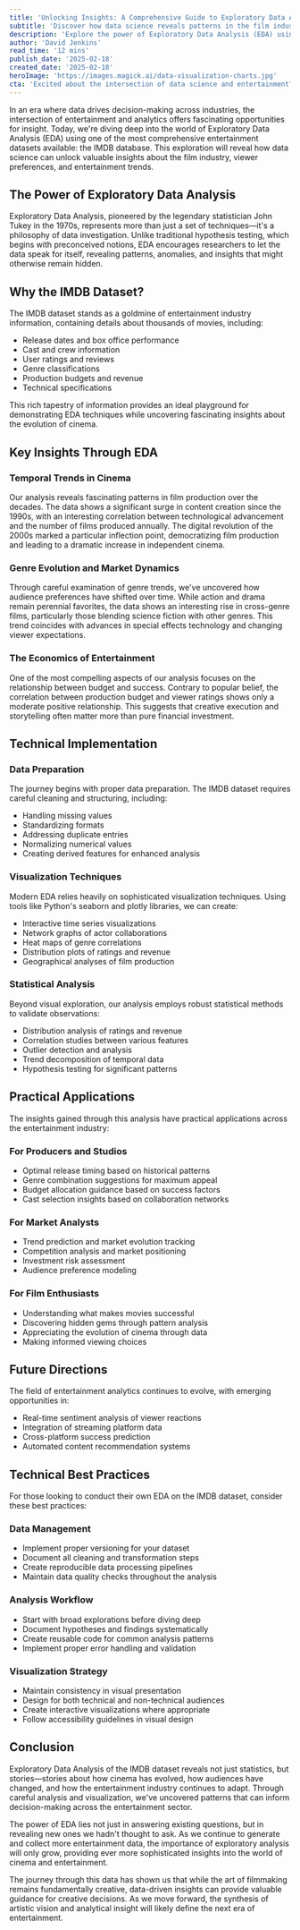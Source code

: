 ```yaml
---
title: 'Unlocking Insights: A Comprehensive Guide to Exploratory Data Analysis (EDA) with IMDB Dataset'
subtitle: 'Discover how data science reveals patterns in the film industry using the IMDB database'
description: 'Explore the power of Exploratory Data Analysis (EDA) using the IMDB dataset. Learn how data science techniques reveal fascinating insights about film industry trends, audience preferences, and entertainment economics. From temporal patterns to genre evolution, discover how EDA transforms raw data into actionable intelligence for producers, analysts, and film enthusiasts.'
author: 'David Jenkins'
read_time: '12 mins'
publish_date: '2025-02-18'
created_date: '2025-02-18'
heroImage: 'https://images.magick.ai/data-visualization-charts.jpg'
cta: 'Excited about the intersection of data science and entertainment? Follow us on LinkedIn for more in-depth analyses, industry insights, and the latest developments in entertainment analytics!'
---
```


In an era where data drives decision-making across industries, the intersection of entertainment and analytics offers fascinating opportunities for insight. Today, we're diving deep into the world of Exploratory Data Analysis (EDA) using one of the most comprehensive entertainment datasets available: the IMDB database. This exploration will reveal how data science can unlock valuable insights about the film industry, viewer preferences, and entertainment trends.

## The Power of Exploratory Data Analysis

Exploratory Data Analysis, pioneered by the legendary statistician John Tukey in the 1970s, represents more than just a set of techniques—it's a philosophy of data investigation. Unlike traditional hypothesis testing, which begins with preconceived notions, EDA encourages researchers to let the data speak for itself, revealing patterns, anomalies, and insights that might otherwise remain hidden.

## Why the IMDB Dataset?

The IMDB dataset stands as a goldmine of entertainment industry information, containing details about thousands of movies, including:
- Release dates and box office performance
- Cast and crew information
- User ratings and reviews
- Genre classifications
- Production budgets and revenue
- Technical specifications

This rich tapestry of information provides an ideal playground for demonstrating EDA techniques while uncovering fascinating insights about the evolution of cinema.

## Key Insights Through EDA

### Temporal Trends in Cinema

Our analysis reveals fascinating patterns in film production over the decades. The data shows a significant surge in content creation since the 1990s, with an interesting correlation between technological advancement and the number of films produced annually. The digital revolution of the 2000s marked a particular inflection point, democratizing film production and leading to a dramatic increase in independent cinema.

### Genre Evolution and Market Dynamics

Through careful examination of genre trends, we've uncovered how audience preferences have shifted over time. While action and drama remain perennial favorites, the data shows an interesting rise in cross-genre films, particularly those blending science fiction with other genres. This trend coincides with advances in special effects technology and changing viewer expectations.

### The Economics of Entertainment

One of the most compelling aspects of our analysis focuses on the relationship between budget and success. Contrary to popular belief, the correlation between production budget and viewer ratings shows only a moderate positive relationship. This suggests that creative execution and storytelling often matter more than pure financial investment.

## Technical Implementation

### Data Preparation

The journey begins with proper data preparation. The IMDB dataset requires careful cleaning and structuring, including:
- Handling missing values
- Standardizing formats
- Addressing duplicate entries
- Normalizing numerical values
- Creating derived features for enhanced analysis

### Visualization Techniques

Modern EDA relies heavily on sophisticated visualization techniques. Using tools like Python's seaborn and plotly libraries, we can create:
- Interactive time series visualizations
- Network graphs of actor collaborations
- Heat maps of genre correlations
- Distribution plots of ratings and revenue
- Geographical analyses of film production

### Statistical Analysis

Beyond visual exploration, our analysis employs robust statistical methods to validate observations:
- Distribution analysis of ratings and revenue
- Correlation studies between various features
- Outlier detection and analysis
- Trend decomposition of temporal data
- Hypothesis testing for significant patterns

## Practical Applications

The insights gained through this analysis have practical applications across the entertainment industry:

### For Producers and Studios
- Optimal release timing based on historical patterns
- Genre combination suggestions for maximum appeal
- Budget allocation guidance based on success factors
- Cast selection insights based on collaboration networks

### For Market Analysts
- Trend prediction and market evolution tracking
- Competition analysis and market positioning
- Investment risk assessment
- Audience preference modeling

### For Film Enthusiasts
- Understanding what makes movies successful
- Discovering hidden gems through pattern analysis
- Appreciating the evolution of cinema through data
- Making informed viewing choices

## Future Directions

The field of entertainment analytics continues to evolve, with emerging opportunities in:
- Real-time sentiment analysis of viewer reactions
- Integration of streaming platform data
- Cross-platform success prediction
- Automated content recommendation systems

## Technical Best Practices

For those looking to conduct their own EDA on the IMDB dataset, consider these best practices:

### Data Management
- Implement proper versioning for your dataset
- Document all cleaning and transformation steps
- Create reproducible data processing pipelines
- Maintain data quality checks throughout the analysis

### Analysis Workflow
- Start with broad explorations before diving deep
- Document hypotheses and findings systematically
- Create reusable code for common analysis patterns
- Implement proper error handling and validation

### Visualization Strategy
- Maintain consistency in visual presentation
- Design for both technical and non-technical audiences
- Create interactive visualizations where appropriate
- Follow accessibility guidelines in visual design

## Conclusion

Exploratory Data Analysis of the IMDB dataset reveals not just statistics, but stories—stories about how cinema has evolved, how audiences have changed, and how the entertainment industry continues to adapt. Through careful analysis and visualization, we've uncovered patterns that can inform decision-making across the entertainment sector.

The power of EDA lies not just in answering existing questions, but in revealing new ones we hadn't thought to ask. As we continue to generate and collect more entertainment data, the importance of exploratory analysis will only grow, providing ever more sophisticated insights into the world of cinema and entertainment.

The journey through this data has shown us that while the art of filmmaking remains fundamentally creative, data-driven insights can provide valuable guidance for creative decisions. As we move forward, the synthesis of artistic vision and analytical insight will likely define the next era of entertainment.